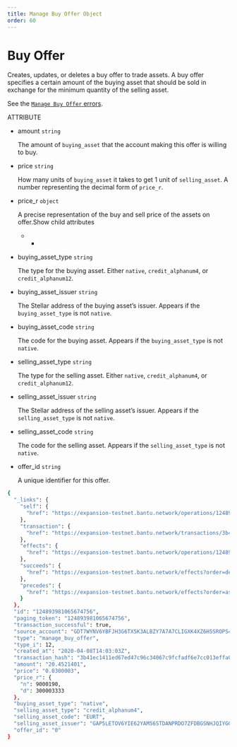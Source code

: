 ```yaml
---
title: Manage Buy Offer Object
order: 60
---
```


# Buy Offer

Creates, updates, or deletes a buy offer to trade assets. A buy offer specifies a certain amount of the buying asset that should be sold in exchange for the minimum quantity of the selling asset.

See the [`Manage Buy Offer` errors](../../../errors/result-codes/operation-specific/manage-buy-offer.md).

ATTRIBUTE



* amount `string`

  The amount of `buying_asset` that the account making this offer is willing to buy.

* price `string`

  How many units of `buying_asset` it takes to get 1 unit of `selling_asset`. A number representing the decimal form of `price_r`.

* price\_r `object`

  A precise representation of the buy and sell price of the assets on offer.Show child attributes

  * * 

* buying\_asset\_type `string`

  The type for the buying asset. Either `native`, `credit_alphanum4`, or `credit_alphanum12`.

* buying\_asset\_issuer `string`

  The Stellar address of the buying asset’s issuer. Appears if the `buying_asset_type` is not `native`.

* buying\_asset\_code `string`

  The code for the buying asset. Appears if the `buying_asset_type` is not `native`.

* selling\_asset\_type `string`

  The type for the selling asset. Either `native`, `credit_alphanum4`, or `credit_alphanum12`.

* selling\_asset\_issuer `string`

  The Stellar address of the selling asset’s issuer. Appears if the `selling_asset_type` is not `native`.

* selling\_asset\_code `string`

  The code for the selling asset. Appears if the `selling_asset_type` is not `native`.

* offer\_id `string`

  A unique identifier for this offer.

```bash
{
  "_links": {
    "self": {
      "href": "https://expansion-testnet.bantu.network/operations/124893981065674756"
    },
    "transaction": {
      "href": "https://expansion-testnet.bantu.network/transactions/3b41ec1411ed67ed47c96c34067c9fcfadf6e7cc013effa0b10f3df5ed758ffc"
    },
    "effects": {
      "href": "https://expansion-testnet.bantu.network/operations/124893981065674756/effects"
    },
    "succeeds": {
      "href": "https://expansion-testnet.bantu.network/effects?order=desc\u0026cursor=124893981065674756"
    },
    "precedes": {
      "href": "https://expansion-testnet.bantu.network/effects?order=asc\u0026cursor=124893981065674756"
    }
  },
  "id": "124893981065674756",
  "paging_token": "124893981065674756",
  "transaction_successful": true,
  "source_account": "GDT7WYNV6YBFJH3G6TX5K3ALBZY7A7A7CLIGXK4XZ6H5SROPS4UFGEMC",
  "type": "manage_buy_offer",
  "type_i": 12,
  "created_at": "2020-04-08T14:03:03Z",
  "transaction_hash": "3b41ec1411ed67ed47c96c34067c9fcfadf6e7cc013effa0b10f3df5ed758ffc",
  "amount": "20.4521401",
  "price": "0.0300003",
  "price_r": {
    "n": 9000190,
    "d": 300003333
  },
  "buying_asset_type": "native",
  "selling_asset_type": "credit_alphanum4",
  "selling_asset_code": "EURT",
  "selling_asset_issuer": "GAP5LETOV6YIE62YAM56STDANPRDO7ZFDBGSNHJQIYGGKSMOZAHOOS2S",
  "offer_id": "0"
}
```

